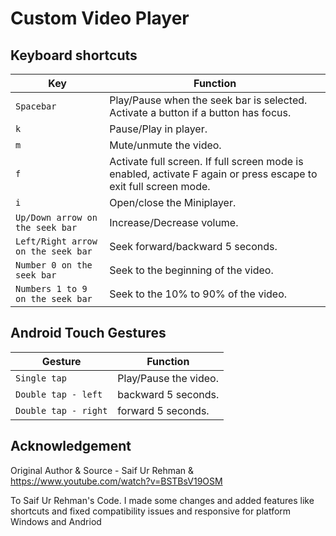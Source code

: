 # Custom Video Player

## Keyboard shortcuts
| Key | Function |
| --- | --- |
| `Spacebar` | Play/Pause when the seek bar is selected. Activate a button if a button has focus. |
| `k` | Pause/Play in player.|
| `m` | Mute/unmute the video.|
| `f` | Activate full screen. If full screen mode is enabled, activate F again or press escape to exit full screen mode.|
| `i` | Open/close the Miniplayer. |
| `Up/Down arrow on the seek bar` | Increase/Decrease volume.|
| `Left/Right arrow on the seek bar` | Seek forward/backward 5 seconds. |
| `Number 0 on the seek bar` | Seek to the beginning of the video.|
| `Numbers 1 to 9 on the seek bar` | Seek to the 10% to 90% of the video.|

## Android Touch Gestures
| Gesture | Function |
| --- | --- |
| `Single tap` | Play/Pause the video. |
| `Double tap - left` | backward 5 seconds. |
| `Double tap - right` | forward 5 seconds. |

## Acknowledgement
Original Author & Source - Saif Ur Rehman & https://www.youtube.com/watch?v=BSTBsV19OSM

To Saif Ur Rehman's Code. I made some changes and added features like shortcuts and fixed compatibility issues and responsive for platform Windows and Andriod
